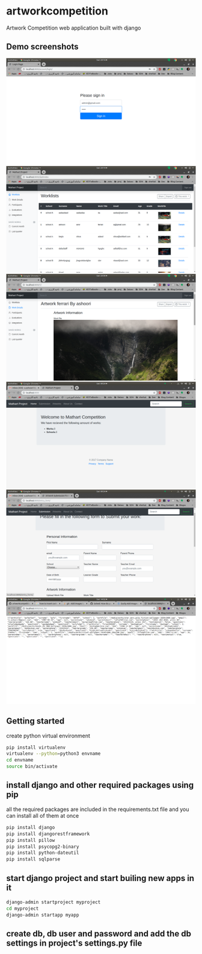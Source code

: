# artworkcompetition
Artwork Competition web application built with django

## Demo screenshots
![alt text](https://raw.githubusercontent.com/amirashoori7/artworkcompetition/master/demo/login.png)
![alt text](https://raw.githubusercontent.com/amirashoori7/artworkcompetition/master/demo/dashboard.png)
![alt text](https://raw.githubusercontent.com/amirashoori7/artworkcompetition/master/demo/details.png)
![alt text](https://raw.githubusercontent.com/amirashoori7/artworkcompetition/master/demo/demo1.png)
![alt text](https://raw.githubusercontent.com/amirashoori7/artworkcompetition/master/demo/demo2.png)
![alt text](https://raw.githubusercontent.com/amirashoori7/artworkcompetition/master/demo/REST_API.png)


## Getting started
create python virtual environment

```bash
pip install virtualenv
virtualenv --python=python3 envname
cd envname
source bin/activate
```

## install django and other required packages using pip
all the required packages are included in the requirements.txt file and you can install all of them at once
```bash
pip install django
pip install djangorestframework
pip install pillow
pip install psycopg2-binary
pip install python-dateutil
pip install sqlparse
```

## start django project and start builing new apps in it

```bash
django-admin startproject myproject
cd myproject
django-admin startapp myapp
```
## create db, db user and password and add the db settings in project's settings.py file
